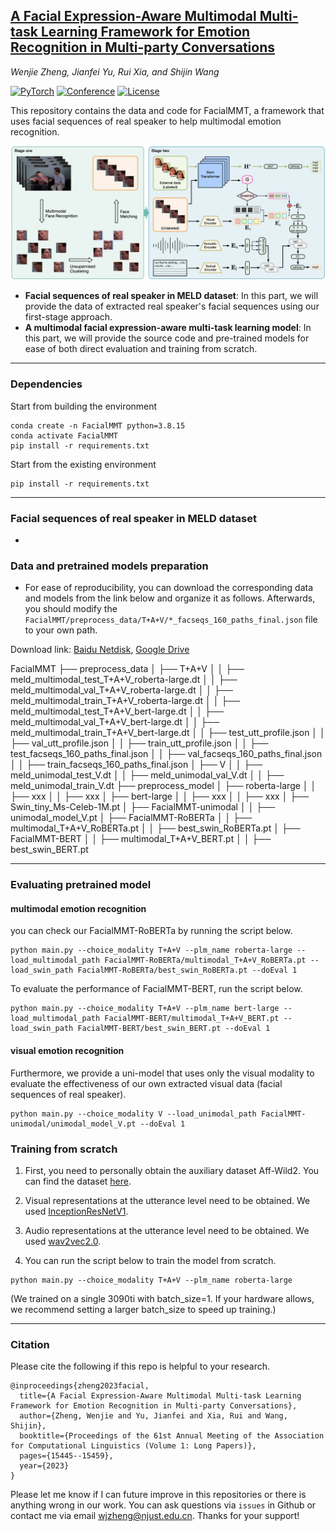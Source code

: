 ## [A Facial Expression-Aware Multimodal Multi-task Learning Framework for Emotion Recognition in Multi-party Conversations](https://aclanthology.org/2023.acl-long.861.pdf)

<i>Wenjie Zheng, Jianfei Yu, Rui Xia, and Shijin Wang</i>

<a href=" "><img alt="PyTorch" src="https://img.shields.io/badge/PyTorch-ee4c2c?logo=pytorch&logoColor=white"></a>
[![Conference](https://img.shields.io/badge/ACL-2023-green)](https://2023.aclweb.org/)
[![License](https://img.shields.io/badge/license-GPLv3-blue)](./LICENSE)
</div>

This repository contains the data and code for FacialMMT, a framework that uses facial sequences of real speaker to help multimodal emotion recognition.

![overview.png](utils/overview.jpg)
- **Facial sequences of real speaker in MELD dataset**: In this part, we will provide the data of extracted real speaker's facial sequences using our first-stage approach. 
- **A multimodal facial expression-aware multi-task learning model**: In this part, we will provide the source code and pre-trained models for ease of both direct evaluation and training from scratch.

***

### Dependencies

Start from building the environment
```
conda create -n FacialMMT python=3.8.15
conda activate FacialMMT
pip install -r requirements.txt
```

Start from the existing environment
```
pip install -r requirements.txt
```

***

### Facial sequences of real speaker in MELD dataset

- 


### Data and pretrained models preparation

- For ease of reproducibility, you can download the corresponding data and models from the link below and organize it as follows. Afterwards, you should modify the `FacialMMT/preprocess_data/T+A+V/*_facseqs_160_paths_final.json` file to your own path.

Download link: [Baidu Netdisk](), [Google Drive]() 

FacialMMT
├── preprocess_data
│   ├── T+A+V
│   │   ├── meld_multimodal_test_T+A+V_roberta-large.dt
│   │   ├── meld_multimodal_val_T+A+V_roberta-large.dt
│   │   ├── meld_multimodal_train_T+A+V_roberta-large.dt
│   │   ├── meld_multimodal_test_T+A+V_bert-large.dt
│   │   ├── meld_multimodal_val_T+A+V_bert-large.dt
│   │   ├── meld_multimodal_train_T+A+V_bert-large.dt
│   │   ├── test_utt_profile.json
│   │   ├── val_utt_profile.json
│   │   ├── train_utt_profile.json
│   │   ├── test_facseqs_160_paths_final.json
│   │   ├── val_facseqs_160_paths_final.json
│   │   ├── train_facseqs_160_paths_final.json 
│   ├── V
│   │   ├── meld_unimodal_test_V.dt
│   │   ├── meld_unimodal_val_V.dt
│   │   ├── meld_unimodal_train_V.dt
├── preprocess_model
│   ├── roberta-large
│   │   ├── xxx
│   │   ├── xxx
│   ├── bert-large
│   │   ├── xxx
│   │   ├── xxx
│   ├── Swin_tiny_Ms-Celeb-1M.pt
│   ├── FacialMMT-unimodal
│   │   ├── unimodal_model_V.pt
│   ├── FacialMMT-RoBERTa
│   │   ├── multimodal_T+A+V_RoBERTa.pt
│   │   ├── best_swin_RoBERTa.pt
│   ├── FacialMMT-BERT
│   │   ├── multimodal_T+A+V_BERT.pt
│   │   ├── best_swin_BERT.pt

***

### Evaluating pretrained model

#### multimodal emotion recognition
you can check our FacialMMT-RoBERTa by running the script below.
```
python main.py --choice_modality T+A+V --plm_name roberta-large --load_multimodal_path FacialMMT-RoBERTa/multimodal_T+A+V_RoBERTa.pt --load_swin_path FacialMMT-RoBERTa/best_swin_RoBERTa.pt --doEval 1
```

To evaluate the performance of FacialMMT-BERT, run the script below.
```
python main.py --choice_modality T+A+V --plm_name bert-large --load_multimodal_path FacialMMT-BERT/multimodal_T+A+V_BERT.pt --load_swin_path FacialMMT-BERT/best_swin_BERT.pt --doEval 1
```

#### visual emotion recognition

Furthermore, we provide a uni-model that uses only the visual modality to evaluate the effectiveness of our own extracted visual data (facial sequences of real speaker).
```
python main.py --choice_modality V --load_unimodal_path FacialMMT-unimodal/unimodal_model_V.pt --doEval 1
```

### Training from scratch
1. First, you need to personally obtain the auxiliary dataset Aff-Wild2. You can find the dataset [here](https://ibug.doc.ic.ac.uk/resources/cvpr-2022-3rd-abaw/).

2. Visual representations at the utterance level need to be obtained. We used [InceptionResNetV1](https://github.com/timesler/facenet-pytorch).

3. Audio representations at the utterance level need to be obtained. We used [wav2vec2.0](https://huggingface.co/facebook/wav2vec2-base-960h).

4. You can run the script below to train the model from scratch.
```
python main.py --choice_modality T+A+V --plm_name roberta-large
```
(We trained on a single 3090ti with batch_size=1. If your hardware allows, we recommend setting a larger batch_size to speed up training.)
***

### Citation

Please cite the following if this repo is helpful to your research.
```
@inproceedings{zheng2023facial,
  title={A Facial Expression-Aware Multimodal Multi-task Learning Framework for Emotion Recognition in Multi-party Conversations},
  author={Zheng, Wenjie and Yu, Jianfei and Xia, Rui and Wang, Shijin},
  booktitle={Proceedings of the 61st Annual Meeting of the Association for Computational Linguistics (Volume 1: Long Papers)},
  pages={15445--15459},
  year={2023}
}
```

Please let me know if I can future improve in this repositories or there is anything wrong in our work. You can ask questions via `issues` in Github or contact me via email wjzheng@njust.edu.cn. Thanks for your support!


